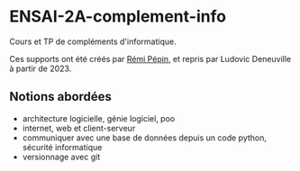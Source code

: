 # ENSAI-2A-complement-info

Cours et TP de compléments d'informatique.

Ces supports ont été créés par [Rémi Pépin](https://github.com/healermikado), et repris par Ludovic Deneuville à partir de 2023.


## Notions abordées

* architecture logicielle, génie logiciel, poo
* internet, web et client-serveur
* communiquer avec une base de données depuis un code python, sécurité informatique
* versionnage avec git

